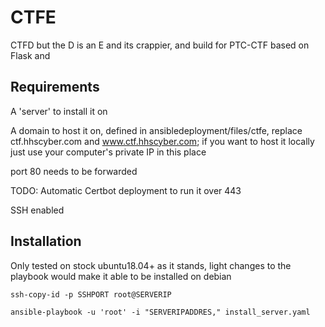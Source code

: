 # CTFE
CTFD but the D is an E and its crappier, and build for PTC-CTF based on Flask and 

## Requirements
A 'server' to install it on 

A domain to host it on, defined in ansibledeployment/files/ctfe, replace ctf.hhscyber.com and www.ctf.hhscyber.com; if you want to host it locally just use your computer's private IP in this place

port 80 needs to be forwarded 

TODO: Automatic Certbot deployment to run it over 443

SSH enabled

## Installation
Only tested on stock ubuntu18.04+ as it stands, light changes to the playbook would make it able to be installed on debian

` ssh-copy-id -p SSHPORT root@SERVERIP `

` ansible-playbook -u 'root' -i "SERVERIPADDRES," install_server.yaml `
